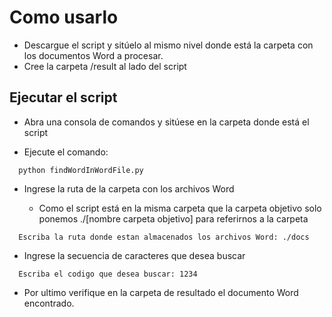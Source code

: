 # Como usarlo

  * Descargue el script y sitúelo al mismo nivel donde está la carpeta con los documentos Word a procesar.
  * Cree la carpeta /result al lado del script

## Ejecutar el script

  * Abra una consola de comandos y sitúese en la carpeta donde está el script

  * Ejecute el comando:

  ```
    python findWordInWordFile.py
  ```
  * Ingrese la ruta de la carpeta con los archivos Word

    - Como el script está en la misma carpeta que la carpeta objetivo
      solo ponemos ./[nombre carpeta objetivo] para referirnos a la carpeta

  ```
    Escriba la ruta donde estan almacenados los archivos Word: ./docs
  ```

  * Ingrese la secuencia de caracteres que desea buscar

  ```
    Escriba el codigo que desea buscar: 1234
  ```

  * Por ultimo verifique en la carpeta de resultado el documento Word encontrado.
